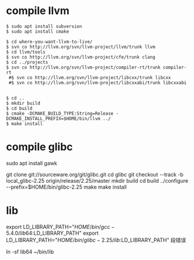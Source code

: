 # compile llvm 

```
$ sudo apt install subversion
$ sudo apt install cmake

$ cd where-you-want-llvm-to-live/
$ svn co http://llvm.org/svn/llvm-project/llvm/trunk llvm
$ cd llvm/tools
$ svn co http://llvm.org/svn/llvm-project/cfe/trunk clang
$ cd ../projects
$ svn co http://llvm.org/svn/llvm-project/compiler-rt/trunk compiler-rt
 #$ svn co http://llvm.org/svn/llvm-project/libcxx/trunk libcxx
 #$ svn co http://llvm.org/svn/llvm-project/libcxxabi/trunk libcxxabi


$ cd ..
$ mkdir build
$ cd build
$ cmake -DCMAKE_BUILD_TYPE:String=Release -DCMAKE_INSTALL_PREFIX=$HOME/bin/llvm ../
$ make install
```




# compile glibc
sudo apt install gawk

git clone git://sourceware.org/git/glibc.git
cd glibc
git checkout --track -b local_glibc-2.25 origin/release/2.25/master
mkdir build
cd build
../configure --prefix=$HOME/bin/glibc-2.25
make
make install



# lib

export LD_LIBRARY_PATH="$HOME/bin/gcc-5.4.0/lib64:$LD_LIBRARY_PATH"
export LD_LIBRARY_PATH="$HOME/bin/glibc-2.25/lib:$LD_LIBRARY_PATH" 段错误

ln -sf lib64 ~/bin/lib

